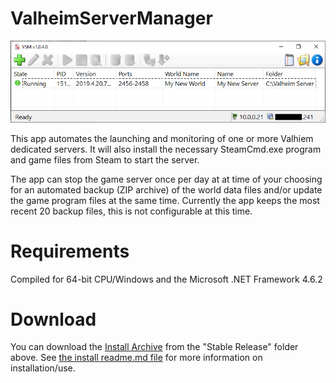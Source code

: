 # ValheimServerManager
![alt text](https://github.com/RichardLWolf/ValheimServerManager/blob/master/screencap.png?raw=true)

This app automates the launching and monitoring of one or more Valhiem dedicated servers.  It will also install the necessary SteamCmd.exe program 
and game files from Steam to start the server.

The app can stop the game server once per day at at time of your choosing for an automated backup (ZIP archive) of the world data files and/or update 
the game program files at the same time.  Currently the app keeps the most recent 20 backup files, this is not configurable at this time.

# Requirements
Compiled for 64-bit CPU/Windows and the Microsoft .NET Framework 4.6.2

# Download
You can download the [Install Archive](https://github.com/RichardLWolf/ValheimServerManager/blob/master/Stable%20Release/ValheimServerManager.zip) from the "Stable Release" folder above.  See [the install readme.md file](https://github.com/RichardLWolf/ValheimServerManager/blob/master/Stable%20Release/ReadMe.md) for more information on installation/use.
